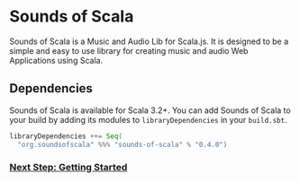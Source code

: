 # Sounds of Scala

Sounds of Scala is a Music and Audio Lib for Scala.js. It is designed to be a simple and easy to use library for creating music and audio Web Applications using Scala.

## Dependencies

Sounds of Scala is available for Scala 3.2+. You can add Sounds of Scala to your build by adding its modules to `libraryDependencies` in your `build.sbt`.

```scala 3
libraryDependencies ++= Seq(
  "org.soundsofscala" %%% "sounds-of-scala" % "0.4.0")
```

### [Next Step: Getting Started](http://127.0.0.1:4242/getting-started/)
